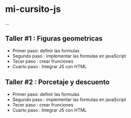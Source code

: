 # mi-cursito-js

...
## Taller #1 : Figuras geometricas

- Primer paso: definir las formulas
- Segundo paso : implementar las formulas en javaScript 
- Tecer paso : crear frunciones
- Cuarto paso : Integrar JS con HTML

## Taller #2 : Porcetaje y descuento

- Primer paso: definir las formulas
- Segundo paso : implementar las formulas en javaScript 
- Tecer paso : crear frunciones
- Cuarto paso : Integrar JS con HTML

